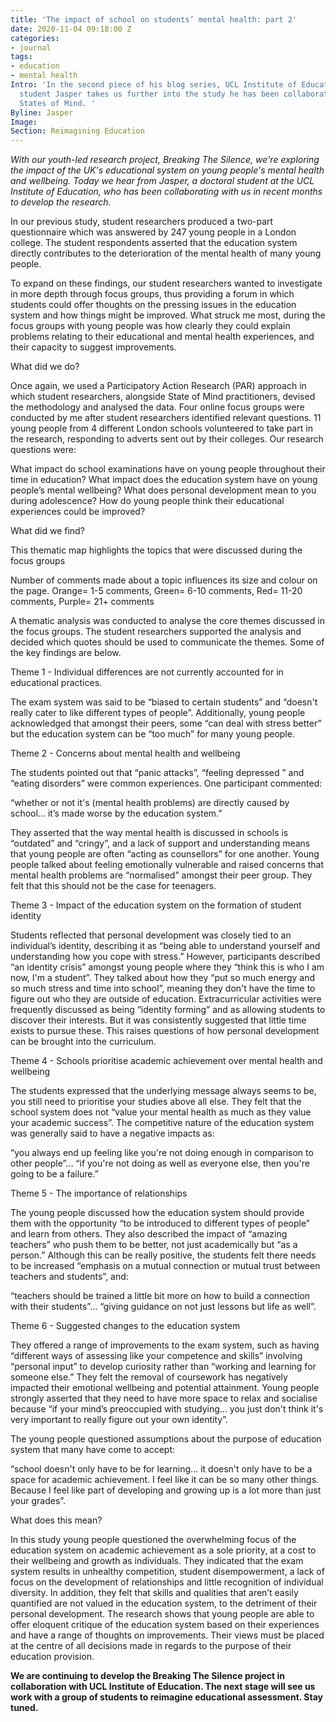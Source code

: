 ```yaml
---
title: 'The impact of school on students’ mental health: part 2'
date: 2020-11-04 09:18:00 Z
categories:
- journal
tags:
- education
- mental health
Intro: 'In the second piece of his blog series, UCL Institute of Education doctoral
  student Jasper takes us further into the study he has been collaborating on with
  States of Mind. '
Byline: Jasper
Image: 
Section: Reimagining Education
---
```


*With our youth-led research project, Breaking The Silence, we're exploring the impact of the UK's educational system on young people's mental health and wellbeing. Today we hear from Jasper, a doctoral student at the UCL Institute of Education, who has been collaborating with us in recent months to develop the research.* 

In our previous study, student researchers produced a two-part questionnaire which was answered by 247 young people in a London college. The student respondents asserted that the education system directly contributes to the deterioration of the mental health of many young people. 

To expand on these findings, our student researchers wanted to investigate in more depth through focus groups, thus providing a forum in which students could offer thoughts on the pressing issues in the education system and how things might be improved.  What struck me most, during the focus groups with young people was how clearly they could explain problems relating to their educational and mental health experiences, and their capacity to suggest improvements. 

What did we do?

Once again, we used a Participatory Action Research (PAR) approach in which student researchers, alongside State of Mind practitioners, devised the methodology and analysed the data. Four online focus groups were conducted by me after student researchers identified relevant questions. 11 young people from 4 different London schools volunteered to take part in the research, responding to adverts sent out by their colleges. Our research questions were:

What impact do school examinations have on young people throughout their time in education?
What impact does the education system have on young people’s mental wellbeing?
What does personal development mean to you during adolescence?
How do young people think their educational experiences could be improved?

What did we find?

This thematic map highlights the topics that were discussed during the focus groups

Number of comments made about a topic influences its size and colour on the page. Orange= 1-5 comments, Green= 6-10 comments, Red= 11-20 comments, Purple= 21+ comments 

A thematic analysis was conducted to analyse the core themes discussed in the focus groups. The student researchers supported the analysis and decided which quotes should be used to communicate the themes. Some of the key findings are below.

Theme 1 - Individual differences are not currently accounted for in educational practices. 

The exam system was said to be “biased to certain students” and “doesn't really cater to like different types of people”. Additionally, young people acknowledged that amongst their peers, some “can deal with stress better” but the education system can be “too much” for many young people.

Theme 2 - Concerns about mental health and wellbeing 

The students pointed out that “panic attacks”, “feeling depressed ” and “eating disorders” were common experiences. One participant commented:

“whether or not it's (mental health problems) are directly caused by school… it’s made worse by the education system.”

They asserted that the way mental health is discussed in schools is “outdated” and “cringy”, and a lack of support and understanding means that young people are often “acting as counsellors” for one another. Young people talked about feeling emotionally vulnerable and raised concerns that mental health problems are “normalised” amongst their peer group. They felt that this should not be the case for teenagers. 

Theme 3 -  Impact of the education system on the formation of student identity 

Students reflected that personal development was closely tied to an individual’s identity, describing it as “being able to understand yourself and understanding how you cope with stress.” However, participants described “an identity crisis” amongst young people where they “think this is who I am now, I'm a student”. They talked about how they “put so much energy and so much stress and time into school”, meaning they don't have the time to figure out who they are outside of education. Extracurricular activities were frequently discussed as being “identity forming” and as allowing students to discover their interests. But it was consistently suggested that little time exists to pursue these. This raises questions of how personal development can be brought into the curriculum. 

Theme 4 - Schools prioritise academic achievement over mental health and wellbeing 

The students expressed that the underlying message always seems to be, you still need to prioritise your studies above all else. They felt that the school system does not “value your mental health as much as they value your academic success”. The competitive nature of the education system was generally said to have a negative impacts as: 

“you always end up feeling like you're not doing enough in comparison to other people”... “if you're not doing as well as everyone else, then you're going to be a failure.”

Theme 5 - The importance of relationships

The young people discussed how the education system should provide them with the opportunity “to be introduced to different types of people” and learn from others. They also described the impact of “amazing teachers” who push them to be better, not just academically but “as a person.” Although this can be really positive, the students felt there needs to be increased “emphasis on a mutual connection or mutual trust between teachers and students”, and:

 “teachers should be trained a little bit more on how to build a connection with their students”... “giving guidance on not just lessons but life as well”.

Theme 6 - Suggested changes to the education system 

They offered a range of improvements to the exam system, such as having “different ways of assessing like your competence and skills” involving “personal input” to develop curiosity rather than “working and learning for someone else.” They felt the removal of coursework has negatively impacted their emotional wellbeing and potential attainment. Young people strongly asserted that they need to have more space to relax and socialise because “if your mind’s preoccupied with studying… you just don't think it's very important to really figure out your own identity”. 

The young people questioned assumptions about the purpose of education system that many have come to accept: 

 “school doesn't only have to be for learning... it doesn't only have to be a space for academic achievement. I feel like it can be so many other things. Because I feel like part of developing and growing up is a lot more than just your grades”. 

What does this mean?
 
In this study young people questioned the overwhelming focus of the education system on academic achievement as a sole priority, at a cost to their wellbeing and growth as individuals. They indicated that the exam system results in unhealthy competition, student disempowerment, a lack of focus on the development of relationships and little recognition of individual diversity. In addition, they felt that skills and qualities that aren’t easily quantified are not valued in the education system, to the detriment of their personal development. The research shows that young people are able to offer eloquent critique of the education system based on their experiences and have a range of thoughts on improvements. Their views must be placed at the centre of all decisions made in regards to the purpose of their education provision.  

**We are continuing to develop the Breaking The Silence project in collaboration with UCL Institute of Education. The next stage will see us work with a group of students to reimagine educational assessment. Stay tuned.**
